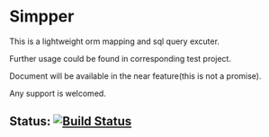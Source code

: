 # Simpper
This is a lightweight orm mapping and sql query excuter.

Further usage could be found in corresponding test project.

Document will be available in the near feature(this is not a promise).

Any support is welcomed.

## Status: [![Build Status](https://travis-ci.com/snys98/Simpper.svg?branch=VS2013_compatible)](https://travis-ci.com/snys98/Simpper)